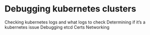 # Debugging kubernetes clusters
Checking kubernetes logs and what logs to check
Determining if it’s a kubernetes issue
Debugging etcd
Certs
Networking

